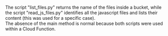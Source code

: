 The script "list_files.py" returns the name of the files inside a bucket, while the script "read_js_files.py" identifies all the javascript files and lists their content (this was used for a specific case).<br>
The absence of the main method is normal because both scripts were used within a Cloud Function.
